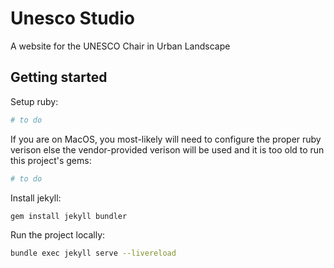 # Unesco Studio

A website for the UNESCO Chair in Urban Landscape

## Getting started

Setup ruby:

```sh
# to do
```

If you are on MacOS, you most-likely will need to configure the proper ruby verison else the vendor-provided verison will be used and it is too old to run this project's gems:

```sh
# to do
```

Install jekyll:

```sh
gem install jekyll bundler
```

Run the project locally:

```sh
bundle exec jekyll serve --livereload
```
